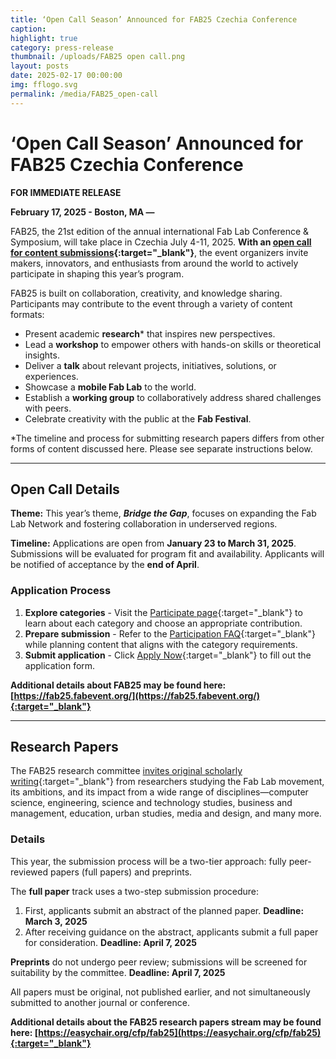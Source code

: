 ```yaml
---
title: ‘Open Call Season’ Announced for FAB25 Czechia Conference
caption: 
highlight: true
category: press-release
thumbnail: /uploads/FAB25 open call.png
layout: posts
date: 2025-02-17 00:00:00
img: fflogo.svg
permalink: /media/FAB25_open-call
---
```


#  ‘Open Call Season’ Announced for FAB25 Czechia Conference

**FOR IMMEDIATE RELEASE**


**February 17, 2025 - Boston, MA —** 

FAB25, the 21st edition of the annual international Fab Lab Conference & Symposium, will take place in Czechia July 4-11, 2025. **With an [open call for content submissions](https://fab25.fabevent.org/participate){:target="_blank"}**, the event organizers invite makers, innovators, and enthusiasts from around the world to actively participate in shaping this year’s program.

FAB25 is built on collaboration, creativity, and knowledge sharing. Participants may contribute to the event through a variety of content formats:
- Present academic **research*** that inspires new perspectives.
- Lead a **workshop** to empower others with hands-on skills or theoretical insights.
- Deliver a **talk** about relevant projects, initiatives, solutions, or experiences.
- Showcase a **mobile Fab Lab** to the world.
- Establish a **working group** to collaboratively address shared challenges with peers.
- Celebrate creativity with the public at the **Fab Festival**.

*The timeline and process for submitting research papers differs from other forms of content discussed here. Please see separate instructions below.

___

## Open Call Details

**Theme:** This year’s theme, ***Bridge the Gap***, focuses on expanding the Fab Lab Network and fostering collaboration in underserved regions.

**Timeline:** Applications are open from **January 23 to March 31, 2025**. Submissions will be evaluated for program fit and availability. Applicants will be notified of acceptance by the **end of April**.

### Application Process
1. **Explore categories** - Visit the [Participate page](https://fab25.fabevent.org/programs/participate){:target="_blank"} to learn about each category and choose an appropriate contribution.
2. **Prepare submission** - Refer to the [Participation FAQ](https://fab25.fabevent.org/faq#participation){:target="_blank"} while planning content that aligns with the category requirements.
3. **Submit application** - Click [Apply Now](https://fab25.fabevent.org/programs/applications){:target="_blank"} to fill out the application form.

**Additional details about FAB25 may be found here: [https://fab25.fabevent.org/](https://fab25.fabevent.org/){:target="_blank"}**

___

## Research Papers

The FAB25 research committee [invites original scholarly writing](https://easychair.org/cfp/fab25){:target="_blank"} from researchers studying the Fab Lab movement, its ambitions, and its impact from a wide range of disciplines—computer science, engineering, science and technology studies, business and management, education, urban studies, media and design, and many more.

### Details

This year, the submission process will be a two-tier approach: fully peer-reviewed papers (full papers) and preprints.

The **full paper** track uses a two-step submission procedure:
1. First, applicants submit an abstract of the planned paper. **Deadline: March 3, 2025**
2. After receiving guidance on the abstract, applicants submit a full paper for consideration. **Deadline: April 7, 2025**

**Preprints** do not undergo peer review; submissions will be screened for suitability by the committee. **Deadline: April 7, 2025**

All papers must be original, not published earlier, and not simultaneously submitted to another journal or conference.

**Additional details about the FAB25 research papers stream may be found here: [https://easychair.org/cfp/fab25](https://easychair.org/cfp/fab25){:target="_blank"}**
